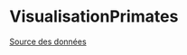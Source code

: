 # VisualisationPrimates
[Source des données](https://onlinelibrary.wiley.com/doi/10.1002/ecy.2525/suppinfo)
